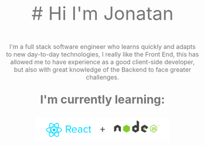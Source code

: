 <p align="center" style="font-size: 48px; color: #777"># Hi I'm Jonatan
<p align="center" style="font-size: 16px; color: #777">
I'm a full stack software engineer who learns quickly and adapts to new day-to-day technologies, I really like the Front End, this has allowed me to have experience as a good client-side developer, but also with great knowledge of the Backend to face greater challenges.
</p>
<p align="center" style="font-size: 30px; color: #777"><b>I'm currently learning:</b></p>
<p align="center"><img src="NodeReact.png" width="70%"></p>

<!--
**MAZTRO/MAZTRO** is a ✨ _special_ ✨ repository because its `README.md` (this file) appears on your GitHub profile.

Here are some ideas to get you started:

- 🔭 I’m currently working on ...
- 🌱 I’m currently learning ...
- 👯 I’m looking to collaborate on ...
- 🤔 I’m looking for help with ...
- 💬 Ask me about ...
- 📫 How to reach me: ...
- 😄 Pronouns: ...
- ⚡ Fun fact: ...
-->
